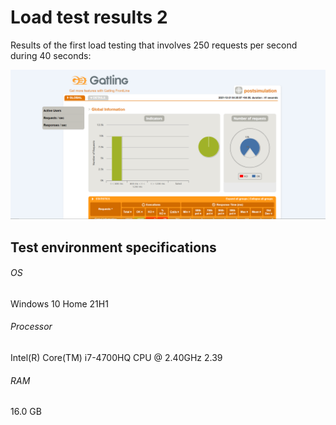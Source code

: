 # Load test results 2

Results of the first load testing that involves 250 requests per second during 40 seconds:

![Load test result 2](load_test_result2.png)

## Test environment specifications
###### OS
Windows 10 Home 21H1
###### Processor
Intel(R) Core(TM) i7-4700HQ CPU @ 2.40GHz   2.39
###### RAM
16.0 GB
